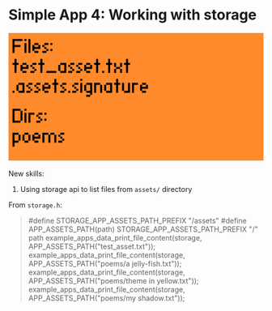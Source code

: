 # Simple App 4: Working with storage

![pic](Screenshot-20230820-194031.png)

New skills:

1. Using storage api to list files from `assets/` directory

From `storage.h`:

> #define STORAGE_APP_ASSETS_PATH_PREFIX "/assets"
> #define APP_ASSETS_PATH(path) STORAGE_APP_ASSETS_PATH_PREFIX "/" path
> example_apps_data_print_file_content(storage, APP_ASSETS_PATH("test_asset.txt"));
> example_apps_data_print_file_content(storage, APP_ASSETS_PATH("poems/a jelly-fish.txt"));
> example_apps_data_print_file_content(storage, APP_ASSETS_PATH("poems/theme in yellow.txt"));
> example_apps_data_print_file_content(storage, APP_ASSETS_PATH("poems/my shadow.txt"));

